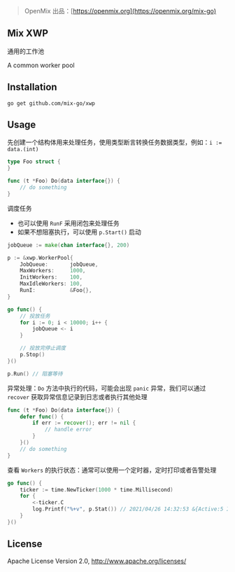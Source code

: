 > OpenMix 出品：[https://openmix.org](https://openmix.org/mix-go)

## Mix XWP

通用的工作池

A common worker pool

## Installation

```
go get github.com/mix-go/xwp
```

## Usage

先创建一个结构体用来处理任务，使用类型断言转换任务数据类型，例如：`i := data.(int)` 

~~~go
type Foo struct {
}

func (t *Foo) Do(data interface{}) {
    // do something
}
~~~

调度任务

- 也可以使用 `RunF` 采用闭包来处理任务
- 如果不想阻塞执行，可以使用 `p.Start()` 启动

~~~go
jobQueue := make(chan interface{}, 200)

p := &xwp.WorkerPool{
    JobQueue:       jobQueue,
    MaxWorkers:     1000,
    InitWorkers:    100,
    MaxIdleWorkers: 100,
    RunI:           &Foo{},
}

go func() {
    // 投放任务
    for i := 0; i < 10000; i++ {
        jobQueue <- i
    }

    // 投放完停止调度
    p.Stop()
}()

p.Run() // 阻塞等待
~~~

异常处理：`Do` 方法中执行的代码，可能会出现 `panic` 异常，我们可以通过 `recover` 获取异常信息记录到日志或者执行其他处理

~~~go
func (t *Foo) Do(data interface{}) {
    defer func() {
        if err := recover(); err != nil {
            // handle error
        }
    }()
    // do something
}
~~~

查看 `Workers` 的执行状态：通常可以使用一个定时器，定时打印或者告警处理

```go
go func() {
    ticker := time.NewTicker(1000 * time.Millisecond)
    for {
        <-ticker.C
        log.Printf("%+v", p.Stat()) // 2021/04/26 14:32:53 &{Active:5 Idle:95 Total:100}
    }
}()
```

## License

Apache License Version 2.0, http://www.apache.org/licenses/
